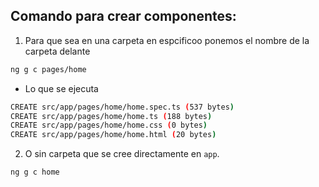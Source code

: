 ## Comando para crear componentes:

1. Para que sea en una carpeta en espcificoo ponemos el nombre de la carpeta delante

```bash
ng g c pages/home
```

- Lo que se ejecuta

```bash
CREATE src/app/pages/home/home.spec.ts (537 bytes)
CREATE src/app/pages/home/home.ts (188 bytes)
CREATE src/app/pages/home/home.css (0 bytes)
CREATE src/app/pages/home/home.html (20 bytes)
```

2. O sin carpeta que se cree directamente en `app`.

```bash
ng g c home
```
